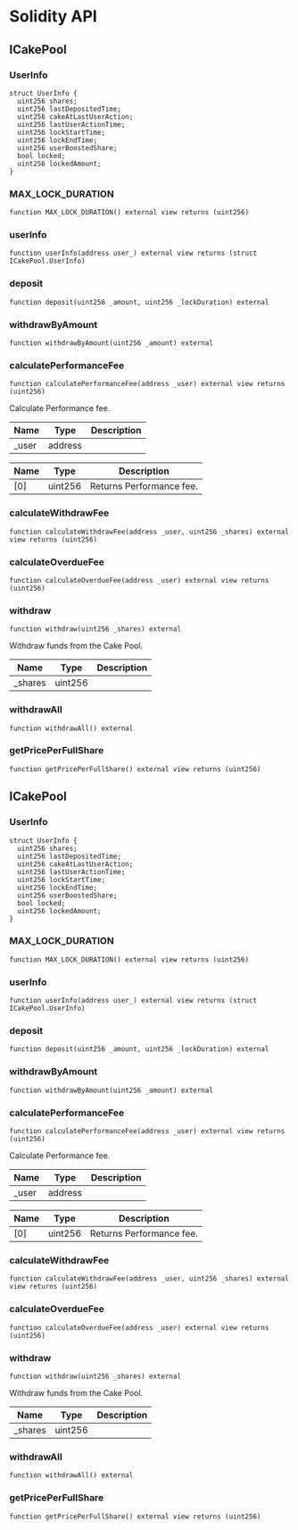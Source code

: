 # Solidity API

## ICakePool

### UserInfo

```solidity
struct UserInfo {
  uint256 shares;
  uint256 lastDepositedTime;
  uint256 cakeAtLastUserAction;
  uint256 lastUserActionTime;
  uint256 lockStartTime;
  uint256 lockEndTime;
  uint256 userBoostedShare;
  bool locked;
  uint256 lockedAmount;
}
```

### MAX_LOCK_DURATION

```solidity
function MAX_LOCK_DURATION() external view returns (uint256)
```

### userInfo

```solidity
function userInfo(address user_) external view returns (struct ICakePool.UserInfo)
```

### deposit

```solidity
function deposit(uint256 _amount, uint256 _lockDuration) external
```

### withdrawByAmount

```solidity
function withdrawByAmount(uint256 _amount) external
```

### calculatePerformanceFee

```solidity
function calculatePerformanceFee(address _user) external view returns (uint256)
```

Calculate Performance fee.

| Name | Type | Description |
| ---- | ---- | ----------- |
| _user | address |  |

| Name | Type | Description |
| ---- | ---- | ----------- |
| [0] | uint256 | Returns Performance fee. |

### calculateWithdrawFee

```solidity
function calculateWithdrawFee(address _user, uint256 _shares) external view returns (uint256)
```

### calculateOverdueFee

```solidity
function calculateOverdueFee(address _user) external view returns (uint256)
```

### withdraw

```solidity
function withdraw(uint256 _shares) external
```

Withdraw funds from the Cake Pool.

| Name | Type | Description |
| ---- | ---- | ----------- |
| _shares | uint256 |  |

### withdrawAll

```solidity
function withdrawAll() external
```

### getPricePerFullShare

```solidity
function getPricePerFullShare() external view returns (uint256)
```

## ICakePool

### UserInfo

```solidity
struct UserInfo {
  uint256 shares;
  uint256 lastDepositedTime;
  uint256 cakeAtLastUserAction;
  uint256 lastUserActionTime;
  uint256 lockStartTime;
  uint256 lockEndTime;
  uint256 userBoostedShare;
  bool locked;
  uint256 lockedAmount;
}
```

### MAX_LOCK_DURATION

```solidity
function MAX_LOCK_DURATION() external view returns (uint256)
```

### userInfo

```solidity
function userInfo(address user_) external view returns (struct ICakePool.UserInfo)
```

### deposit

```solidity
function deposit(uint256 _amount, uint256 _lockDuration) external
```

### withdrawByAmount

```solidity
function withdrawByAmount(uint256 _amount) external
```

### calculatePerformanceFee

```solidity
function calculatePerformanceFee(address _user) external view returns (uint256)
```

Calculate Performance fee.

| Name | Type | Description |
| ---- | ---- | ----------- |
| _user | address |  |

| Name | Type | Description |
| ---- | ---- | ----------- |
| [0] | uint256 | Returns Performance fee. |

### calculateWithdrawFee

```solidity
function calculateWithdrawFee(address _user, uint256 _shares) external view returns (uint256)
```

### calculateOverdueFee

```solidity
function calculateOverdueFee(address _user) external view returns (uint256)
```

### withdraw

```solidity
function withdraw(uint256 _shares) external
```

Withdraw funds from the Cake Pool.

| Name | Type | Description |
| ---- | ---- | ----------- |
| _shares | uint256 |  |

### withdrawAll

```solidity
function withdrawAll() external
```

### getPricePerFullShare

```solidity
function getPricePerFullShare() external view returns (uint256)
```

